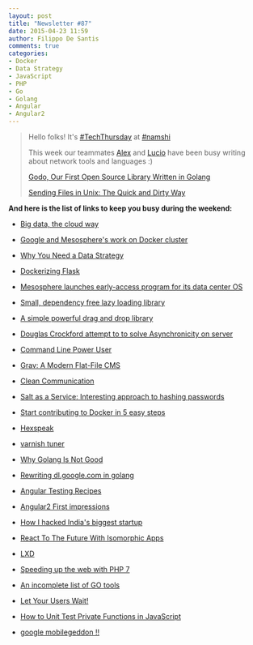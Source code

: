 ```yaml
---
layout: post
title: "Newsletter #87"
date: 2015-04-23 11:59
author: Filippo De Santis
comments: true
categories: 
- Docker
- Data Strategy
- JavaScript
- PHP
- Go
- Golang
- Angular
- Angular2
---
```



> Hello folks!
> It's [#TechThursday](http://tech.namshi.com/blog/categories/techthursday/) at [#namshi](http://twitter.com/techNamshi)
> 
> This week our teammates [Alex](http://tech.namshi.com/team/#Alessandro%20Nadalin) and [Lucio](http://tech.namshi.com/team/#Luciano%20Colosio) have been busy writing about network tools and languages :)
> 
> [Godo, Our First Open Source Library Written in Golang](http://tech.namshi.com/blog/2015/04/18/godo-our-first-open-source-library-written-in-golang/)
>
> [Sending Files in Unix: The Quick and Dirty Way](http://tech.namshi.com/blog/2015/04/19/seding-files-in-unix-the-quick-and-dirty-way/)
>

**And here is the list of links to keep you busy during the weekend:**

* [Big data, the cloud way](http://googlecloudplatform.blogspot.ae/2015/04/big-data-cloud-way.html)

* [Google and Mesosphere's work on Docker cluster](http://www.zdnet.com/article/google-and-mesospheres-work-on-docker-cluster-manager-kubernetes-pays-off/)

* [Why You Need a Data Strategy](http://radius.com/2015/04/16/why-you-need-a-data-strategy/)
<!-- more -->
* [Dockerizing Flask](https://realpython.com/blog/python/dockerizing-flask-with-compose-and-machine-from-localhost-to-the-cloud/)

* [Mesosphere launches early-access program for its data center OS](http://venturebeat.com/2015/04/22/mesosphere-launches-early-access-program-for-its-data-center-operating-system/)

* [Small, dependency free lazy loading library ](http://callmecavs.github.io/layzr.js/)

* [A simple powerful drag and drop library](http://bevacqua.github.io/dragula/)

* [Douglas Crockford attempt to  to solve Asynchronicity on server](http://www.rq.crockford.com)

* [Command Line Power User](http://commandlinepoweruser.com/)

* [Grav: A Modern Flat-File CMS](https://ideatosdotcom.wordpress.com/2015/04/18/grav-a-modern-flat-file-cms/)

* [Clean Communication](http://www.daedtech.com/clean-communication)

* [Salt as a Service: Interesting approach to hashing passwords](http://www.darthnull.org/2015/04/21/blind-hash)

* [Start contributing to Docker in 5 easy steps](https://blog.docker.com/2015/04/start-contributing-to-docker-in-5-easy-steps/)

* [Hexspeak](http://buff.ly/1G2pKgY)

* [varnish tuner](https://github.com/unixy/varnishtuner.py/blob/master/README.md?utm_content=buffer4602f&utm_medium=social&utm_source=linkedin.com&utm_campaign=buffer)

* [Why Golang Is Not Good](http://buff.ly/1b5AH9r)

* [Rewriting dl.google.com in golang](http://buff.ly/1bbqJE5)

* [Angular Testing Recipes](https://github.com/willmendesneto/angular-testing-recipes/blob/master/README.md)

* [Angular2 First impressions](http://blog.mgechev.com/2015/04/06/angular2-first-impressions/)

* [How I hacked India's biggest startup](http://thenextweb.com/insider/2015/03/23/how-i-hacked-indias-biggest-startup/)

* [React To The Future With Isomorphic Apps](http://www.smashingmagazine.com/2015/04/21/react-to-the-future-with-isomorphic-apps/)

* [LXD](http://www.ubuntu.com/cloud/tools/lxd)

* [Speeding up the web with PHP 7](http://talks.php.net/fluent15#/)

* [An incomplete list of GO tools](http://dominik.honnef.co/posts/2014/12/an_incomplete_list_of_go_tools/)

* [Let Your Users Wait!](http://uxmag.com/articles/let-your-users-wait)

* [How to Unit Test Private Functions in JavaScript](http://philipwalton.com/articles/how-to-unit-test-private-functions-in-javascript/)

* [google mobilegeddon !!](http://www.businessinsider.com/google-mobilegeddon-2015-4)

